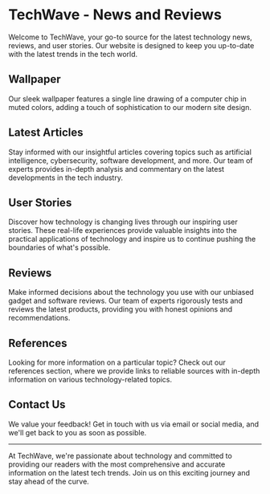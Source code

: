 <!--font:Open Sans-->

# TechWave - News and Reviews

Welcome to TechWave, your go-to source for the latest technology news, reviews, and user stories. Our website is designed to keep you up-to-date with the latest trends in the tech world.

## Wallpaper

Our sleek wallpaper features a single line drawing of a computer chip in muted colors, adding a touch of sophistication to our modern site design.

## Latest Articles

Stay informed with our insightful articles covering topics such as artificial intelligence, cybersecurity, software development, and more. Our team of experts provides in-depth analysis and commentary on the latest developments in the tech industry.

## User Stories

Discover how technology is changing lives through our inspiring user stories. These real-life experiences provide valuable insights into the practical applications of technology and inspire us to continue pushing the boundaries of what's possible.

## Reviews

Make informed decisions about the technology you use with our unbiased gadget and software reviews. Our team of experts rigorously tests and reviews the latest products, providing you with honest opinions and recommendations.

## References

Looking for more information on a particular topic? Check out our references section, where we provide links to reliable sources with in-depth information on various technology-related topics.

## Contact Us

We value your feedback! Get in touch with us via email or social media, and we'll get back to you as soon as possible.

---

At TechWave, we're passionate about technology and committed to providing our readers with the most comprehensive and accurate information on the latest tech trends. Join us on this exciting journey and stay ahead of the curve.

<!--

Write me content for website with wallpaper which alt text is:

"A wallpaper with a single line drawing of a computer chip, in a muted color palette such as grey or blue."

The name/title of the page should not be 1:1 copy of the alt text but rather a real content of the website which is using this wallpaper.

- Use markdown format 
- Start with heading
- Heading should be short and concise
- The content should look like a real website 
- The website should not be about the wallpaper, wallpaper is just a related background
- Heading should be contain work "wallpaper" or "background"
- Include real sections like references, contact, user stories, etc. use things relevant to the page purpose.
- Feel free to use structure like headings, bullets, numbering, blockquotes, paragraphs, horizontal lines, etc.
- You can use formatting like bold or _italic_
- You can include UTF-8 emojis
- Links should be only #hash anchors (and you can refer to the document itself)
- Do not include images


---


# TechWave - Your Ultimate Destination for Latest Technology News and Reviews

Welcome to TechWave, your one-stop destination for the latest technology news and reviews. Our website is designed to keep you updated with the latest trends in the tech world. Whether you are a tech enthusiast or a professional, we have got you covered.

## Wallpaper

Our website features a unique wallpaper with a single line drawing of a computer chip in a muted color palette such as grey or blue. The wallpaper adds a touch of sophistication to our website, giving it a modern and sleek look.

## Latest Articles

Stay up-to-date with the latest technology news by reading our informative articles. Our team of experts covers a wide range of topics including artificial intelligence, cybersecurity, software development, and much more.

## User Stories

We believe that the best way to understand technology is through real-life experiences. That's why we feature user stories from people who have used technology to solve problems and improve their lives. These stories provide valuable insights into the practical applications of technology.

## Reviews

Our team of experts tests and reviews the latest gadgets and software, providing you with unbiased opinions and recommendations. From smartphones to laptops, we cover it all.

## References

Looking for more information on a particular topic? Check out our references section. We provide links to reliable sources where you can find in-depth information on various technology-related topics.

## Contact Us

Do you have any questions or suggestions? We would love to hear from you. Get in touch with us via email or social media, and we will get back to you as soon as possible.

---

At TechWave, we are committed to providing our readers with the most comprehensive and accurate information on the latest technology trends. Join us on this exciting journey and stay ahead of the curve.


---


Heading is too long, rewrite whole content.


---


# TechWave - Your Source for the Latest in Technology

Welcome to TechWave, your source for the latest technology news, reviews, and user stories. Our website is designed to keep you up-to-date with the latest trends in the tech world.

## Wallpaper

Our website features a sleek wallpaper with a single line drawing of a computer chip in a muted color palette. The wallpaper adds a touch of sophistication to our site, giving it a modern look that complements our focus on technology.

## Latest Articles

Stay informed with our informative articles covering a wide range of topics, including artificial intelligence, cybersecurity, software development, and much more. Our team of experts provides insightful analysis and commentary on the latest developments in the tech industry.

## User Stories

We believe that technology has the power to change lives, and our user stories highlight how people are using technology to solve problems and improve their lives. These stories provide valuable insights into the practical applications of technology and inspire us to continue pushing the boundaries of what's possible.

## Reviews

Our team of experts rigorously tests and reviews the latest gadgets and software, providing you with unbiased opinions and recommendations. From smartphones to laptops, we cover it all, so you can make informed decisions about the technology you use.

## References

Looking for more information on a particular topic? Check out our references section, where we provide links to reliable sources where you can find in-depth information on various technology-related topics.

## Contact Us

Do you have any questions or suggestions? We would love to hear from you. Get in touch with us via email or social media, and we will get back to you as soon as possible.

---

At TechWave, we are passionate about technology and committed to providing our readers with the most comprehensive and accurate information on the latest technology trends. Join us on this exciting journey and stay ahead of the curve.


---


Heading is too long, rewrite whole content.


---


# TechWave - Your Source for the Latest in Tech

Welcome to TechWave, your source for the latest technology news, reviews, and user stories. Our website is designed to keep you up-to-date with the latest trends in the tech world.

## Wallpaper

Our sleek wallpaper features a single line drawing of a computer chip in muted colors, adding a touch of sophistication to our site's modern look.

## Latest Articles

Stay informed with our informative articles covering topics like artificial intelligence, cybersecurity, software development, and more. Our team of experts provides insightful analysis and commentary on the latest developments in the tech industry.

## User Stories

Discover how technology is changing lives through our inspiring user stories. These real-life experiences provide valuable insights into the practical applications of technology and inspire us to continue pushing the boundaries of what's possible.

## Reviews

Make informed decisions about the technology you use with our unbiased gadget and software reviews. Our team of experts rigorously tests and reviews the latest products, providing you with honest opinions and recommendations.

## References

Looking for more information on a particular topic? Check out our references section, where we provide links to reliable sources with in-depth information on various technology-related topics.

## Contact Us

Do you have any questions or suggestions? We value your feedback! Get in touch with us via email or social media, and we'll get back to you as soon as possible.

---

At TechWave, we're passionate about technology and committed to providing our readers with the most comprehensive and accurate information on the latest tech trends. Join us on this exciting journey and stay ahead of the curve.


---


Heading is too long, rewrite whole content.


---


# TechWave - Your Source for the Latest in Technology News and Reviews

Welcome to TechWave, your go-to source for the latest technology news, reviews, and user stories. Our website is designed to keep you up-to-date with the latest trends in the tech world.

## Wallpaper

Our sleek wallpaper features a single line drawing of a computer chip in muted colors, adding a touch of sophistication to our modern site design.

## Latest Articles

Stay informed with our insightful articles covering topics such as artificial intelligence, cybersecurity, software development, and more. Our team of experts provides in-depth analysis and commentary on the latest developments in the tech industry.

## User Stories

Discover how technology is changing lives through our inspiring user stories. These real-life experiences provide valuable insights into the practical applications of technology and inspire us to continue pushing the boundaries of what's possible.

## Reviews

Make informed decisions about the technology you use with our unbiased gadget and software reviews. Our team of experts rigorously tests and reviews the latest products, providing you with honest opinions and recommendations.

## References

Looking for more information on a particular topic? Check out our references section, where we provide links to reliable sources with in-depth information on various technology-related topics.

## Contact Us

We value your feedback! Get in touch with us via email or social media, and we'll get back to you as soon as possible.

---

At TechWave, we're passionate about technology and committed to providing our readers with the most comprehensive and accurate information on the latest tech trends. Join us on this exciting journey and stay ahead of the curve.


---


Write me a Google font which is best fitting for the website.

Pick from the list:
- Playfair Display
- Futura
- Poppins
- Orbitron
- Barlow Condensed
- Raleway
- Montserrat
- Lobster
- Exo 2
- Alegreya
- Lato
- Roboto
- Great Vibes
- Dancing Script
- IBM Plex Sans
- Inter
- Open Sans


Write just the font name nothing else.


---


Open Sans

-->
